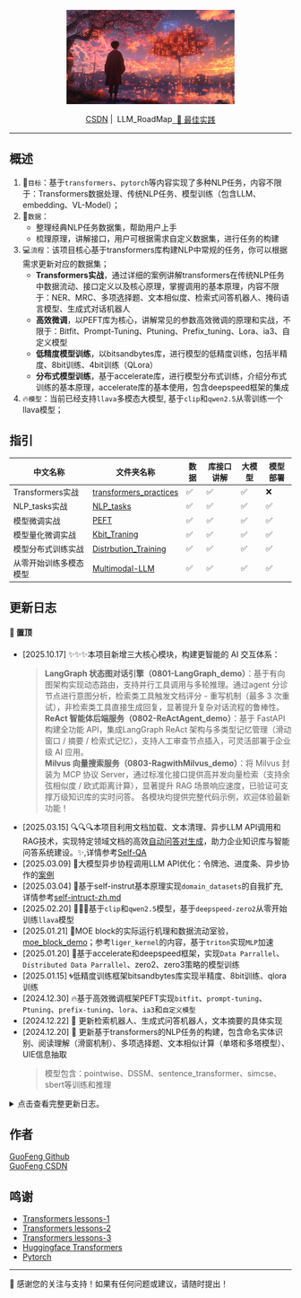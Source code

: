 <div align="center">

<img src="./assets/LLM_roadmap.png" width="300em" ></img> 


<span style="display: inline-flex; align-items: center; margin-right: 2px;">
   <a href="https://blog.csdn.net/weixin_46133588?spm=1011.2415.3001.5343" target="_blank"> CSDN</a> &nbsp;|
 </span>
  <span style="display: inline-flex; align-items: center; margin-left: 2px;">
   LLM_RoadMap <a href="README.md" target="_blank">&nbsp; 📖 最佳实践</a>
 </span>

</div>


---

## 概述

1. 🎯`目标`：基于`transformers`、`pytorch`等内容实现了多种NLP任务，内容不限于：Transformers数据处理、传统NLP任务、模型训练（包含LLM、embedding、VL-Model）；
2. 💽`数据`：
    - 整理经典NLP任务数据集，帮助用户上手
    - 梳理原理，讲解接口，用户可根据需求自定义数据集，进行任务的构建
3. 💻`流程`：该项目核心基于transformers库构建NLP中常规的任务，你可以根据需求更新对应的数据集；
    - **Transformers实战**，通过详细的案例讲解transformers在传统NLP任务中数据流动、接口定义以及核心原理，掌握调用的基本原理，内容不限于：NER、MRC、多项选择题、文本相似度、检索式问答机器人、掩码语言模型、生成式对话机器人
    - **高效微调**，以PEFT库为核心，讲解常见的参数高效微调的原理和实战，不限于：Bitfit、Prompt-Tuning、Ptuning、Prefix_tuning、Lora、ia3、自定义模型
    - **低精度模型训练**，以bitsandbytes库，进行模型的低精度训练，包括半精度、8bit训练、4bit训练（QLora）
    - **分布式模型训练**，基于accelerate库，进行模型分布式训练，介绍分布式训练的基本原理，accelerate库的基本使用，包含deepspeed框架的集成
4. 🔥`模型`：当前已经支持`llava`多模态大模型, 基于`clip`和`qwen2.5`从零训练一个llava模型；

## 指引

| 中文名称 | 文件夹名称| 数据 | 库接口讲解 | 大模型 | 模型部署 | 
|---------|----------|------|---------|--------|---------|
| Transformers实战 | [transformers_practices](./01-transformers_practices/README.md) | ✅  | ✅    | ✅   | ❌    | 
| NLP_tasks实战 | [NLP_tasks](./02-NLP_tasks/README.md) | ✅  | ✅  | ✅  | ✅ | 
| 模型微调实战 | [PEFT](./03-PEFT/README.md) | ✅  | ✅  | ✅  | ✅ | 
| 模型量化微调实战 | [Kbit_Traning](./04-Kbit_Training/README.md) | ✅  | ✅  | ✅  | ✅ | 
| 模型分布式训练实战 | [Distrbution_Training](./05-Distrbution_Training/README.md) | ✅  | ✅  | ✅  | ✅ | 
| 从零开始训练多模态模型 | [Multimodal-LLM](./06-Mutimodal-LLM/README.md) | ✅  | ✅  | ✅  | ✅ | 

## 更新日志

#### 📌 置顶
* [2025.10.17] ✨✨✨本项目新增三大核心模块，构建更智能的 AI 交互体系：
    > **LangGraph 状态图对话引擎（0801-LangGraph_demo）**：基于有向图架构实现动态路由，支持并行工具调用与多轮推理。通过agent 分诊节点进行意图分析，检索类工具触发文档评分 - 重写机制（最多 3 次重试），非检索类工具直接生成回复，显著提升复杂对话流程的鲁棒性。<br>
    > **ReAct 智能体后端服务（0802-ReActAgent_demo）**：基于 FastAPI 构建全功能 API，集成LangGraph ReAct 架构与多类型记忆管理（滑动窗口 / 摘要 / 检索式记忆），支持人工审查节点插入，可灵活部署于企业级 AI 应用。<br>
    > **Milvus 向量搜索服务（0803-RagwithMilvus_demo）**：将 Milvus 封装为 MCP 协议 Server，通过标准化接口提供高并发向量检索（支持余弦相似度 / 欧式距离计算），显著提升 RAG 场景响应速度，已验证可支撑万级知识库的实时问答。
    各模块均提供完整代码示例，欢迎体验最新功能！
* [2025.03.15] 🔍🔍🔍本项目利用文档加载、文本清理、异步LLM API调用和RAG技术，实现特定领域文档的高效[自动问答对生成]()，助力企业知识库与智能问答系统建设。✨,详情参考[Self-QA](./02-NLP_tasks/self-QA/README.md)
* [2025.03.09] 🍒大模型异步协程调用LLM API优化：令牌池、进度条、异步协作的[案例](./02-NLP_tasks/self-instruct-zh/async_llm_api_batch_data.py)
* [2025.03.04] 🍬基于self-instrut基本原理实现`domain_datasets`的自我扩充, 详情参考[self-intruct-zh.md](./02-NLP_tasks/self-instruct-zh/README.md)
* [2025.02.20] 🌟🌟🌟基于`clip`和`qwen2.5`模型，基于`deepspeed-zero2`从零开始训练`llava`模型
* [2025.01.21] 🚀MOE block的实际运行机理和数据流动室验，[moe_block_demo](./02-NLP_tasks/15-moe_block_demo.py)；参考`liger_kernel`的内容，基于`triton`实现`MLP`加速
* [2025.01.20] 💪基于accelerate和deepspeed框架，实现`Data Parrallel`、`Distributed Data Parrallel`、zero2、zero3策略的模型训练
* [2025.01.15] 🌀低精度训练框架bitsandbytes库实现半精度、8bit训练、qlora训练
* [2024.12.30] 🔥基于高效微调框架PEFT实现`bitfit`、`prompt-tuning`、`Ptuning`、`prefix-tuning`、`lora`、`ia3`和`自定义模型`
* [2024.12.22] 💫 更新检索机器人、生成式问答机器人，文本摘要的具体实现
* [2024.12.20] 💫 更新基于transformers的NLP任务的构建，包含命名实体识别、阅读理解（滑窗机制）、多项选择题、文本相似计算（单塔和多塔模型）、UIE信息抽取
    > 模型包含：pointwise、DSSM、sentence_transformer、simcse、sbert等训练和推理


<details> 
<summary>点击查看完整更新日志。</summary>

* [2024.12.13] ⭐️⭐️⭐️ Transformers_practices仓库更新，包含`pipeline`、`tokenizer`、`Model`加载与保存、模型训练流程搭建(`Datasets`、`Evaluate`、`Trainer`)

</details>


## 作者

[GuoFeng Github](https://github.com/hquzhuguofeng)<br>
[GuoFeng CSDN](https://blog.csdn.net/weixin_46133588?spm=1011.2415.3001.5343)


## 鸣谢


- [Transformers lessons-1](https://github.com/zyds/transformers-code)
- [Transformers lessons-2](https://github.com/HarderThenHarder/transformers_tasks.git)
- [Transformers lessons-3](https://github.com/yuanzhoulvpi2017/zero_nlp)
- [Huggingface Transformers](https://huggingface.co/docs/transformers/v4.27.2/zh/index)
- [Pytorch]()
---

🎉 感谢您的关注与支持！如果有任何问题或建议，请随时提出！
